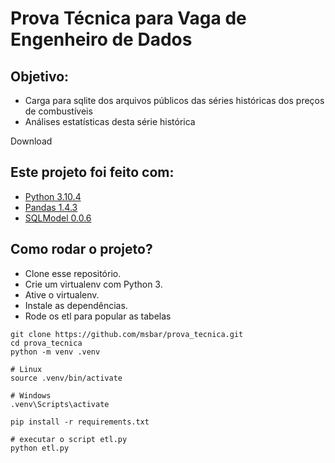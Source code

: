 # Prova Técnica para Vaga de Engenheiro de Dados

## Objetivo:

* Carga para sqlite dos arquivos públicos das séries históricas dos preços de combustíveis
* Análises estatísticas desta série histórica

Download

## Este projeto foi feito com:

* [Python 3.10.4](https://www.python.org/)
* [Pandas 1.4.3](https://pandas.pydata.org/)
* [SQLModel 0.0.6](https://sqlmodel.tiangolo.com/)



## Como rodar o projeto?

* Clone esse repositório.
* Crie um virtualenv com Python 3.
* Ative o virtualenv.
* Instale as dependências.
* Rode os etl para popular as tabelas

```
git clone https://github.com/msbar/prova_tecnica.git
cd prova_tecnica
python -m venv .venv

# Linux
source .venv/bin/activate

# Windows
.venv\Scripts\activate

pip install -r requirements.txt

# executar o script etl.py
python etl.py